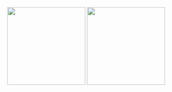 

<div>
   <img height="180em" src="https://github-readme-stats.vercel.app/api?username=LuanSilveiraDev&theme=default&show_icons=true)](https://github.com/anuraghazra/github-readme-stats">
   <img height="180em" src="https://github-readme-stats.vercel.app/api/top-langs/?username=LuanSilveiraDev&layout=compact">
</div>
